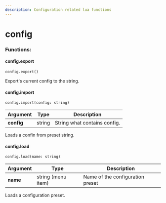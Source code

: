 ```yaml
---
description: Configuration related lua functions
---
```


# config

### Functions:
#### config.export

`config.export()`

Export's current config to the string.


#### config.import

`config.import(config: string)`

Argument | Type | Description
-------- | ---- | -----------
  **config** | string | String what contains config.

Loads a confin from preset string.


#### config.load

`config.load(name: string)`

Argument | Type | Description
-------- | ---- | -----------
  **name** | string (menu item) | Name of the configuration preset

Loads a configuration preset.


